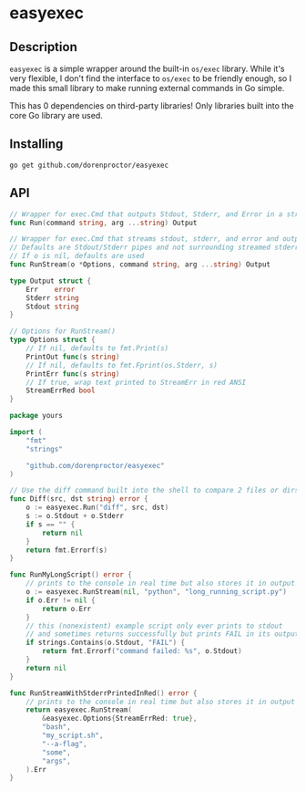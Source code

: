# easyexec

## Description

`easyexec` is a simple wrapper around the built-in `os/exec` library. While it's very flexible, I don't find the interface to `os/exec` to be friendly enough, so I made this small library to make running external commands in Go simple.

This has 0 dependencies on third-party libraries! Only libraries built into the core Go library are used.

## Installing

`go get github.com/dorenproctor/easyexec`

## API

```go
// Wrapper for exec.Cmd that outputs Stdout, Stderr, and Error in a struct
func Run(command string, arg ...string) Output

// Wrapper for exec.Cmd that streams stdout, stderr, and error and outputs them in a struct
// Defaults are Stdout/Stderr pipes and not surrounding streamed stderr in red ANSI.
// If o is nil, defaults are used
func RunStream(o *Options, command string, arg ...string) Output

type Output struct {
    Err    error
    Stderr string
    Stdout string
}

// Options for RunStream()
type Options struct {
    // If nil, defaults to fmt.Print(s)
    PrintOut func(s string)
    // If nil, defaults to fmt.Fprint(os.Stderr, s)
    PrintErr func(s string)
    // If true, wrap text printed to StreamErr in red ANSI
    StreamErrRed bool
}
```

```go
package yours

import (
    "fmt"
    "strings"

    "github.com/dorenproctor/easyexec"
)

// Use the diff command built into the shell to compare 2 files or dirs
func Diff(src, dst string) error {
    o := easyexec.Run("diff", src, dst)
    s := o.Stdout + o.Stderr
    if s == "" {
        return nil
    }
    return fmt.Errorf(s)
}

func RunMyLongScript() error {
    // prints to the console in real time but also stores it in output
    o := easyexec.RunStream(nil, "python", "long_running_script.py")
    if o.Err != nil {
        return o.Err
    }
    // this (nonexistent) example script only ever prints to stdout
    // and sometimes returns successfully but prints FAIL in its output
    if strings.Contains(o.Stdout, "FAIL") {
        return fmt.Errorf("command failed: %s", o.Stdout)
    }
    return nil
}

func RunStreamWithStderrPrintedInRed() error {
    // prints to the console in real time but also stores it in output
    return easyexec.RunStream(
        &easyexec.Options{StreamErrRed: true},
        "bash",
        "my_script.sh",
        "--a-flag",
        "some",
        "args",
    ).Err
}
```
